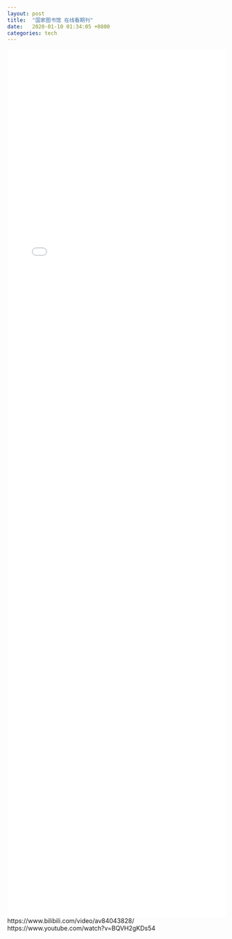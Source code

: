 ```yaml
---
layout: post
title:  "国家图书馆 在线看期刊"
date:   2020-01-10 01:34:05 +0800
categories: tech
---  
```

<iframe src="//player.bilibili.com/player.html?aid=84043828&cid=143771274&page=1" scrolling="no" border="0" frameborder="no" framespacing="0" allowfullscreen="true"
style="width: 100%;min-height: 50vh;"
> </iframe>  
https://www.bilibili.com/video/av84043828/  
https://www.youtube.com/watch?v=BQVH2gKDs54